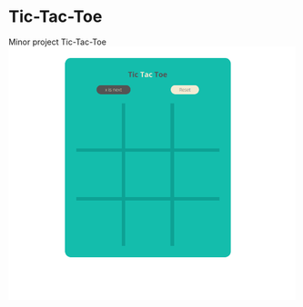 # Tic-Tac-Toe
Minor project Tic-Tac-Toe
![Alt Text](https://raw.githubusercontent.com/fleminjoe/Tic-Tac-Toe/master/tic%20tac%20toe.png)
